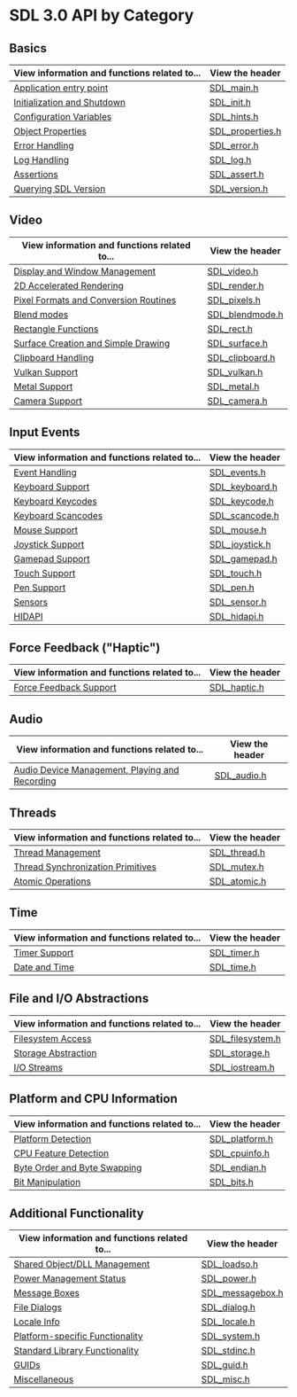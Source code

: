 # SDL 3.0 API by Category

## Basics

| **View information and functions related to...** | **View the header**                                                                           |
| ------------------------------------------------ | --------------------------------------------------------------------------------------------- |
| [Application entry point](CategoryMain)          | [SDL_main.h](https://github.com/libsdl-org/SDL/blob/main/include/SDL3/SDL_main.h)             |
| [Initialization and Shutdown](CategoryInit)      | [SDL_init.h](https://github.com/libsdl-org/SDL/blob/main/include/SDL3/SDL_init.h)             |
| [Configuration Variables](CategoryHints)         | [SDL_hints.h](https://github.com/libsdl-org/SDL/blob/main/include/SDL3/SDL_hints.h)           |
| [Object Properties](CategoryProperties)          | [SDL_properties.h](https://github.com/libsdl-org/SDL/blob/main/include/SDL3/SDL_properties.h) |
| [Error Handling](CategoryError)                  | [SDL_error.h](https://github.com/libsdl-org/SDL/blob/main/include/SDL3/SDL_error.h)           |
| [Log Handling](CategoryLog)                      | [SDL_log.h](https://github.com/libsdl-org/SDL/blob/main/include/SDL3/SDL_log.h)               |
| [Assertions](CategoryAssert)                     | [SDL_assert.h](https://github.com/libsdl-org/SDL/blob/main/include/SDL3/SDL_assert.h)         |
| [Querying SDL Version](CategoryVersion)          | [SDL_version.h](https://github.com/libsdl-org/SDL/blob/main/include/SDL3/SDL_version.h)       |


## Video

| **View information and functions related to...**        | **View the header**                                                                         |
| ------------------------------------------------------- | ------------------------------------------------------------------------------------------- |
| [Display and Window Management](CategoryVideo)          | [SDL_video.h](https://github.com/libsdl-org/SDL/blob/main/include/SDL3/SDL_video.h)         |
| [2D Accelerated Rendering](CategoryRender)              | [SDL_render.h](https://github.com/libsdl-org/SDL/blob/main/include/SDL3/SDL_render.h)       |
| [Pixel Formats and Conversion Routines](CategoryPixels) | [SDL_pixels.h](https://github.com/libsdl-org/SDL/blob/main/include/SDL3/SDL_pixels.h)       |
| [Blend modes](CategoryBlendmode)                        | [SDL_blendmode.h](https://github.com/libsdl-org/SDL/blob/main/include/SDL3/SDL_blendmode.h) |
| [Rectangle Functions](CategoryRect)                     | [SDL_rect.h](https://github.com/libsdl-org/SDL/blob/main/include/SDL3/SDL_rect.h)           |
| [Surface Creation and Simple Drawing](CategorySurface)  | [SDL_surface.h](https://github.com/libsdl-org/SDL/blob/main/include/SDL3/SDL_surface.h)     |
| [Clipboard Handling](CategoryClipboard)                 | [SDL_clipboard.h](https://github.com/libsdl-org/SDL/blob/main/include/SDL3/SDL_clipboard.h) |
| [Vulkan Support](CategoryVulkan)                        | [SDL_vulkan.h](https://github.com/libsdl-org/SDL/blob/main/include/SDL3/SDL_vulkan.h)       |
| [Metal Support](CategoryMetal)                          | [SDL_metal.h](https://github.com/libsdl-org/SDL/blob/main/include/SDL_metal.h)              |
| [Camera Support](CategoryCamera)                        | [SDL_camera.h](https://github.com/libsdl-org/SDL/blob/main/include/SDL_camera.h)            |


## Input Events

| **View information and functions related to...** | **View the header**                                                                       |
| ------------------------------------------------ | ----------------------------------------------------------------------------------------- |
| [Event Handling](CategoryEvents)                 | [SDL_events.h](https://github.com/libsdl-org/SDL/blob/main/include/SDL3/SDL_events.h)     |
| [Keyboard Support](CategoryKeyboard)             | [SDL_keyboard.h](https://github.com/libsdl-org/SDL/blob/main/include/SDL3/SDL_keyboard.h) |
| [Keyboard Keycodes](CategoryKeycode)             | [SDL_keycode.h](https://github.com/libsdl-org/SDL/blob/main/include/SDL3/SDL_keycode.h)   |
| [Keyboard Scancodes](CategoryScancode)           | [SDL_scancode.h](https://github.com/libsdl-org/SDL/blob/main/include/SDL3/SDL_scancode.h) |
| [Mouse Support](CategoryMouse)                   | [SDL_mouse.h](https://github.com/libsdl-org/SDL/blob/main/include/SDL3/SDL_mouse.h)       |
| [Joystick Support](CategoryJoystick)             | [SDL_joystick.h](https://github.com/libsdl-org/SDL/blob/main/include/SDL3/SDL_joystick.h) |
| [Gamepad Support](CategoryGamepad)               | [SDL_gamepad.h](https://github.com/libsdl-org/SDL/blob/main/include/SDL3/SDL_gamepad.h)   |
| [Touch Support](CategoryTouch)                   | [SDL_touch.h](https://github.com/libsdl-org/SDL/blob/main/include/SDL3/SDL_touch.h)       |
| [Pen Support](CategoryPen)                       | [SDL_pen.h](https://github.com/libsdl-org/SDL/blob/main/include/SDL3/SDL_pen.h)           |
| [Sensors](CategorySensor)                        | [SDL_sensor.h](https://github.com/libsdl-org/SDL/blob/main/include/SDL3/SDL_sensor.h)     |
| [HIDAPI](CategoryHIDAPI)                         | [SDL_hidapi.h](https://github.com/libsdl-org/SDL/blob/main/include/SDL3/SDL_hidapi.h)     |


## Force Feedback ("Haptic")

| **View information and functions related to...** | **View the header**                                                                     |
| ------------------------------------------------ | --------------------------------------------------------------------------------------- |
| [Force Feedback Support](CategoryForceFeedback)  | [SDL_haptic.h](https://github.com/libsdl-org/SDL/blob/main/include/SDL3/SDL_haptic.h)   |


## Audio

| **View information and functions related to...**                | **View the header**                                                                     |
| --------------------------------------------------------------- | --------------------------------------------------------------------------------------- |
| [Audio Device Management, Playing and Recording](CategoryAudio) | [SDL_audio.h](https://github.com/libsdl-org/SDL/blob/main/include/SDL3/SDL_audio.h)     |


## Threads

| **View information and functions related to...**   | **View the header**                                                                     |
| -------------------------------------------------- | --------------------------------------------------------------------------------------- |
| [Thread Management](CategoryThread)                | [SDL_thread.h](https://github.com/libsdl-org/SDL/blob/main/include/SDL3/SDL_thread.h)   |
| [Thread Synchronization Primitives](CategoryMutex) | [SDL_mutex.h](https://github.com/libsdl-org/SDL/blob/main/include/SDL3/SDL_mutex.h)     |
| [Atomic Operations](CategoryAtomic)                | [SDL_atomic.h](https://github.com/libsdl-org/SDL/blob/main/include/SDL3/SDL_atomic.h)   |


## Time

| **View information and functions related to...** | **View the header**                                                                     |
| ------------------------------------------------ | --------------------------------------------------------------------------------------- |
| [Timer Support](CategoryTimer)                   | [SDL_timer.h](https://github.com/libsdl-org/SDL/blob/main/include/SDL3/SDL_timer.h)     |
| [Date and Time](CategoryTime)                    | [SDL_time.h](https://github.com/libsdl-org/SDL/blob/main/include/SDL3/SDL_time.h)


## File and I/O Abstractions

| **View information and functions related to...** | **View the header**                                                                           |
| ------------------------------------------------ | --------------------------------------------------------------------------------------------- |
| [Filesystem Access](CategoryFilesystem)          | [SDL_filesystem.h](https://github.com/libsdl-org/SDL/blob/main/include/SDL3/SDL_filesystem.h) |
| [Storage Abstraction](CategoryStorage)           | [SDL_storage.h](https://github.com/libsdl-org/SDL/blob/main/include/SDL3/SDL_storage.h)       |
| [I/O Streams](CategoryIOStream)                  | [SDL_iostream.h](https://github.com/libsdl-org/SDL/blob/main/include/SDL3/SDL_iostream.h)     |


## Platform and CPU Information

| **View information and functions related to...** | **View the header**                                                                       |
| ------------------------------------------------ | ----------------------------------------------------------------------------------------- |
| [Platform Detection](CategoryPlatform)           | [SDL_platform.h](https://github.com/libsdl-org/SDL/blob/main/include/SDL3/SDL_platform.h) |
| [CPU Feature Detection](CategoryCPUInfo)         | [SDL_cpuinfo.h](https://github.com/libsdl-org/SDL/blob/main/include/SDL3/SDL_cpuinfo.h)   |
| [Byte Order and Byte Swapping](CategoryEndian)   | [SDL_endian.h](https://github.com/libsdl-org/SDL/blob/main/include/SDL3/SDL_endian.h)     |
| [Bit Manipulation](CategoryBits)                 | [SDL_bits.h](https://github.com/libsdl-org/SDL/blob/main/include/SDL3/SDL_bits.h)         |


## Additional Functionality

| **View information and functions related to...**     | **View the header**                                                                           |
| ---------------------------------------------------- | --------------------------------------------------------------------------------------------- |
| [Shared Object/DLL Management](CategorySharedObject) | [SDL_loadso.h](https://github.com/libsdl-org/SDL/blob/main/include/SDL3/SDL_loadso.h) |
| [Power Management Status](CategoryPower)             | [SDL_power.h](https://github.com/libsdl-org/SDL/blob/main/include/SDL3/SDL_power.h)           |
| [Message Boxes](CategoryMessageBox)                  | [SDL_messagebox.h](https://github.com/libsdl-org/SDL/blob/main/include/SDL3/SDL_messagebox.h) |
| [File Dialogs](CategoryDialog)                       | [SDL_dialog.h](https://github.com/libsdl-org/SDL/blob/main/include/SDL3/SDL_dialog.h)         |
| [Locale Info](CategoryLocale)                        | [SDL_locale.h](https://github.com/libsdl-org/SDL/blob/main/include/SDL3/SDL_locale.h)         |
| [Platform-specific Functionality](CategorySystem)    | [SDL_system.h](https://github.com/libsdl-org/SDL/blob/main/include/SDL3/SDL_system.h)         |
| [Standard Library Functionality](CategoryStdinc)     | [SDL_stdinc.h](https://github.com/libsdl-org/SDL/blob/main/include/SDL3/SDL_stdinc.h)         |
| [GUIDs](CategoryGUID)                                | [SDL_guid.h](https://github.com/libsdl-org/SDL/blob/main/include/SDL3/SDL_guid.h)             |
| [Miscellaneous](CategoryMisc)                        | [SDL_misc.h](https://github.com/libsdl-org/SDL/blob/main/include/SDL3/SDL_stdinc.h)           |

